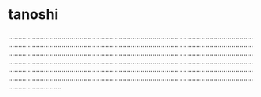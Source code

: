 # tanoshi
...................................................................................................................................................................................................................................................................................................................................................................................................................................................................................................................................................................................................................................................................................................................................................................................................